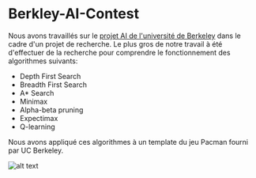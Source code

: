 # Berkley-AI-Contest

Nous avons travaillés sur le [projet AI de l'université de Berkeley](#http://ai.berkeley.edu/project_overview.html) dans le cadre d'un projet de recherche. Le plus gros de notre travail à été d'effectuer de la recherche pour comprendre le fonctionnement des algorithmes suivants:
* Depth First Search
* Breadth First Search
* A* Search
* Minimax 
* Alpha-beta pruning
* Expectimax
* Q-learning

Nous avons appliqué ces algorithmes à un template du jeu Pacman fourni par UC Berkeley.

![alt text](http://ai.berkeley.edu/images/pacman_game.gif)
